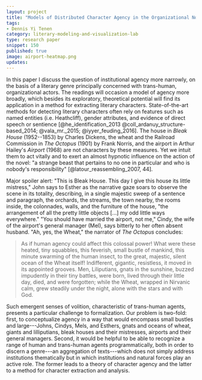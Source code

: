 ```yaml
---
layout: project
title: "Models of Distributed Character Agency in the Organizational Novel"
tags:
- Dennis Yi Tenen
category: literary-modeling-and-visualization-lab
type: research paper
snippet: 150
published: true
image: airport-heatmap.png
updates:
---
```


In this paper I discuss the question of institutional agency more narrowly, on
the basis of a literary genre principally concerned with trans-human,
organizational actors. The readings will occasion a model of agency more
broadly, which besides its exploratory, theoretical potential will find its
application in a method for extracting literary characters. State-of-the-art
methods for detecting literary characters often rely on features such as named
entities (i.e. Heathcliff), gender attributes, and evidence of direct speech
or sentience [@he_identification_2013 @coll_ardanuy_structure-based_2014;
@vala_mr._2015; @iyyer_feuding_2016]. The house in *Bleak House* (1952--1853)
by Charles Dickens, the wheat and the Railroad Commission in *The Octopus*
(1901) by Frank Norris, and the airport in Arthur Hailey's *Airport* (1968)
are not characters by these measures. Yet we intuit them to act vitally
and to exert an almost hypnotic influence on the action of the novel: "a
strange beast that pertains to no one in particular and who is nobody's
responsibility" [@latour_reassembling_2007, 44].

Major spoiler alert: "This is Bleak House. This day I give this house its
little mistress," John says to Esther as the narrative gaze soars to observe
the scene in its totality, describing, in a single majestic sweep of a
sentence and paragraph, the orchards, the streams, the town nearby, the rooms
inside, the colonnades, walls, and the furniture of the house, "the
arrangement of all the pretty little objects [...] my odd little ways
everywhere." "You should have married the airport, not me," Cindy, the wife of
the airport's general manager (Mel), says bitterly to her often absent
husband. "Ah, yes, the Wheat," the narrator of *The Octopus* concludes:

> As if human agency could affect this colossal power! What were these heated,
> tiny squabbles, this feverish, small bustle of mankind, this minute swarming
> of the human insect, to the great, majestic, silent ocean of the Wheat
> itself!  Indifferent, gigantic, resistless, it moved in its appointed
> grooves. Men, Liliputians, gnats in the sunshine, buzzed impudently in their
> tiny battles, were born, lived through their little day, died, and were
> forgotten; while the Wheat, wrapped in Nirvanic calm, grew steadily under
> the night, alone with the stars and with God.

Such emergent senses of volition, characteristic of trans-human agents,
presents a particular challenge to formalization. Our problem is two-fold:
first, to conceptualize agency in a way that would encompass small bustles and
large---Johns, Cindys, Mels, and Esthers, gnats and oceans of wheat, giants
and lilliputians, bleak houses and their mistresses, airports and their
general managers. Second, it would be helpful to be able to recognize a range
of human and trans-human agents programmatically, both in order to discern a
genre---an aggregation of texts---which does not simply address institutions
thematically but in which institutions and natural forces play an active role.
The former leads to a theory of character agency and the latter to a method
for character extraction and analysis.
